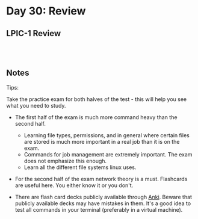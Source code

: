 # Day 30: Review

## LPIC-1 Review
<br></br>

## Notes

Tips:

Take the practice exam for both halves of the test - this will help you see what you need to study.

* The first half of the exam is much more command heavy than the second half.
  * Learning file types, permissions, and in general where certain files are stored is much more important in a real job than it is on the exam.
  * Commands for job management are extremely important. The exam does not emphasize this enough.
  * Learn all the different file systems linux uses.

* For the second half of the exam network theory is a must. Flashcards are useful here. You either know it or you don't.

* There are flash card decks publicly available through [Anki](https://apps.ankiweb.net). Beware that publicly available decks may have mistakes in them. It's a good idea to test all commands in your terminal (preferably in a virtual machine).
